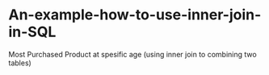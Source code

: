 # An-example-how-to-use-inner-join-in-SQL
Most Purchased Product at spesific age (using inner join to combining two tables)
